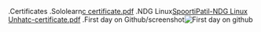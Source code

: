 .Certificates
.Sololearn[c certificate.pdf](https://github.com/spoortisp/M1_Record-management-system/files/8378218/c.certificate.pdf)
.NDG Linux[SpoortiPatil-NDG Linux Unhatc-certificate.pdf](https://github.com/spoortisp/M1_Record-management-system/files/8378233/SpoortiPatil-NDG.Linux.Unhatc-certificate.pdf)
.First day on Github/screenshot![First day on github](https://user-images.githubusercontent.com/92637633/160779576-04887f45-f5df-4535-a058-5955821153a7.jpeg)
